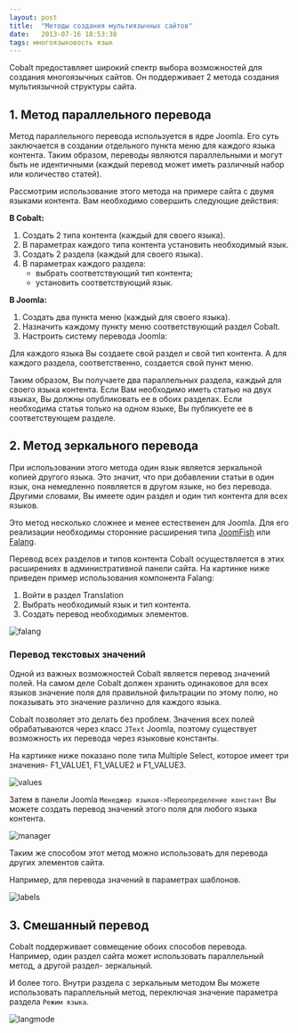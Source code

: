 ```yaml
---
layout: post
title:  "Методы создания мультиязычных сайтов"
date:   2013-07-16 18:53:38
tags: многоязыковость язык
---
```

Cobalt предоставляет широкий спектр выбора возможностей для создания многоязычных сайтов. Он поддерживает 2 метода создания мультиязычной структуры сайта.

## 1. Метод параллельного перевода

Метод параллельного перевода используется в ядре Joomla. Его суть заключается в создании отдельного пункта меню для каждого языка контента. Таким образом, переводы являются параллельными и могут быть не идентичными (каждый перевод может иметь различный набор или количество статей).

Рассмотрим использование этого метода на примере сайта с двумя языками контента. Вам необходимо совершить следующие действия:

**В Cobalt:**

1. Создать 2 типа контента (каждый для своего языка).
2. В параметрах каждого типа контента установить необходимый язык.
3. Создать 2 раздела (каждый для своего языка).
4. В параметрах каждого раздела:
	- выбрать соответствующий тип контента;
	- установить соответствующий язык.

**В Joomla:**

1. Создать два пункта меню (каждый для своего языка).
2. Назначить каждому пункту меню соответствующий раздел Cobalt.
3. Настроить систему перевода Joomla:
	 
Для каждого языка Вы создаете свой раздел и свой тип контента. А для каждого раздела, соответственно, создается свой пункт меню.

Таким образом, Вы получаете два параллельных раздела, каждый для своего языка контента. Если Вам необходимо иметь статью на двух языках, Вы должны опубликовать ее в обоих разделах. Если необходима статья только на одном языке, Вы публикуете ее в соответствующем разделе.

## 2. Метод зеркального перевода

При использовании этого метода один язык является зеркальной копией другого языка. Это значит, что при добавлении статьи в один язык, она немедленно появляется в другом языке, но без перевода. Другими словами, Вы имеете один раздел и один тип контента для всех языков.

Это метод несколько сложнее и менее естественен для Joomla. Для его реализации необходимы сторонние расширения типа [JoomFish](http://www.joomfish.net/) или [Falang](http://www.faboba.com/en/composants/falang.html).

Перевод всех разделов и типов контента Cobalt осуществляется в этих расширениях в административной панели сайта. На картинке ниже приведен пример использования компонента Falang:

1. Войти в раздел Translation
2. Выбрать необходимый язык и тип контента.
3. Создать перевод необходимых элементов.

![falang](http://serhioromano.s3.amazonaws.com/mintjoomla/ml_falang.png)

### Перевод текстовых значений

Одной из важных возможностей Cobalt является перевод значений полей. На самом деле Cobalt должен хранить одинаковое для всех языков значение поля для правильной фильтрации по этому полю, но показывать это значение различно для каждого языка.

Cobalt позволяет это делать без проблем. Значения всех полей обрабатываются через класс `JText` Joomla, поэтому существует возможность их перевода через языковые константы.

На картинке ниже показано поле типа Multiple Select, которое имеет три значения- F1_VALUE1, F1_VALUE2 и F1_VALUE3.

![values](http://serhioromano.s3.amazonaws.com/mintjoomla/ml_values.png)

Затем в панели Joomla `Менеджер языков->Переопределение констант` Вы можете создать перевод значений этого поля для любого языка контента.

![manager](http://serhioromano.s3.amazonaws.com/mintjoomla/ml_langoverride.png)

Таким же способом этот метод можно использовать для перевода других элементов сайта.

Например, для перевода значений в параметрах шаблонов.

![labels](http://serhioromano.s3.amazonaws.com/mintjoomla/ml_labels.png)

## 3. Смешанный перевод

Cobalt поддерживает совмещение обоих способов перевода. Например, один раздел сайта может использовать параллельный метод, а другой раздел- зеркальный. 

И более того. Внутри раздела с зеркальным методом Вы можете использовать параллельный метод, переключая значение параметра раздела `Режим языка`.

![langmode](http://serhioromano.s3.amazonaws.com/mintjoomla/ml_langmode.png)
